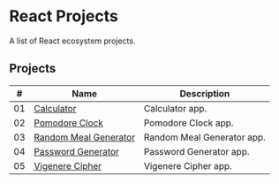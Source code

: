 # React Projects

A list of React ecosystem projects.


## Projects

|  #  | Name                                                       | Description                              |
| ----| -----------------------------------------------------------| -----------------------------------------|
|  01 | [Calculator](./calculator/README.md)                       | Calculator app.                          |
|  02 | [Pomodore Clock](./pomodore-clock/README.md)               | Pomodore Clock app.                      |
|  03 | [Random Meal Generator](./random-meal-generator/README.md) | Random Meal Generator app.               |
|  04 | [Password Generator](./password-generator/README.md)       | Password Generator app.                  |
|  05 | [Vigenere Cipher](./vigenere-cipher/README.md)             | Vigenere Cipher app.                     |
